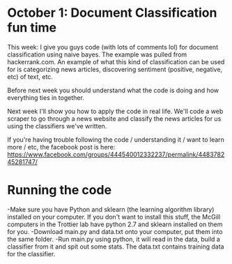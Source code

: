 October 1: Document Classification fun time
==
This week: I give you guys code (with lots of comments lol) for document classification using naive bayes. 
The example was pulled from hackerrank.com. 
An example of what this kind of classification can be used for is categorizing news articles, discovering sentiment (positive, negative, etc) of text, etc. 

Before next week you should understand what the code is doing and how everything ties in together. 

Next week I'll show you how to apply the code in real life. We'll code a web scraper to go through a news website and classify the news articles for us using the classifiers we've written. 

If you're having trouble following the code / understanding it / want to learn more / etc, the facebook post is here: https://www.facebook.com/groups/444540012332237/permalink/448378245281747/

Running the code
==
-Make sure you have Python and sklearn (the learning algorithm library) installed on your computer. If you don't want to install this stuff, the McGill computers in the Trottier lab have python 2.7 and sklearn installed on them for you.
-Download main.py and data.txt onto your computer, put them into the same folder.
-Run main.py using python, it will read in the data, build a classifier from it and spit out some stats. The data.txt contains training data for the classifier.
